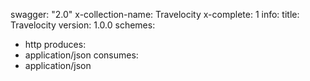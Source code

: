 swagger: "2.0"
x-collection-name: Travelocity
x-complete: 1
info:
  title: Travelocity
  version: 1.0.0
schemes:
- http
produces:
- application/json
consumes:
- application/json